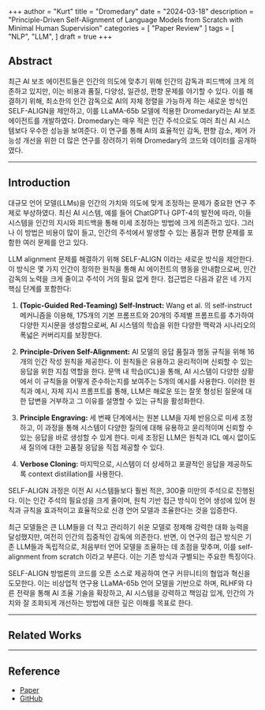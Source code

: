 +++
author = "Kurt"
title = "Dromedary"
date = "2024-03-18"
description = "Principle-Driven Self-Alignment of Language Models from Scratch with Minimal Human Supervision"
categories = [
    "Paper Review"
]
tags = [
    "NLP",
    "LLM",
]
draft = true
+++

## Abstract

최근 AI 보조 에이전트들은 인간의 의도에 맞추기 위해 인간의 감독과 피드백에 크게 의존하고 있지만, 이는 비용과 품질, 다양성, 일관성, 편향 문제를 야기할 수 있다. 이를 해결하기 위해, 최소한의 인간 감독으로 AI의 자체 정렬을 가능하게 하는 새로운 방식인 SELF-ALIGN을 제안하고, 이를 LLaMA-65b 모델에 적용한 Dromedary라는 AI 보조 에이전트를 개발하였다. Dromedary는 매우 적은 인간 주석으로도 여러 최신 AI 시스템보다 우수한 성능을 보여준다. 이 연구를 통해 AI의 효율적인 감독, 편향 감소, 제어 가능성 개선을 위한 더 많은 연구를 장려하기 위해 Dromedary의 코드와 데이터를 공개하였다.

---

## Introduction

대규모 언어 모델(LLMs)을 인간의 가치와 의도에 맞게 조정하는 문제가 중요한 연구 주제로 부상하였다. 최신 AI 시스템, 예를 들어 ChatGPT나 GPT-4의 발전에 따라, 이들 시스템을 인간의 지시와 피드백을 통해 미세 조정하는 방법에 크게 의존하고 있다. 그러나 이 방법은 비용이 많이 들고, 인간의 주석에서 발생할 수 있는 품질과 편향 문제를 포함한 여러 문제를 안고 있다.

LLM alignment 문제를 해결하기 위해 SELF-ALIGN 이라는 새로운 방식을 제안한다. 이 방식은 몇 가지 인간이 정의한 원칙을 통해 AI 에이전트의 행동을 안내함으로써, 인간 감독의 노력을 크게 줄이고 주석이 거의 필요 없게 한다. 접근법은 다음과 같은 네 가지 핵심 단계를 포함한다:

1. **(Topic-Guided Red-Teaming) Self-Instruct:** Wang et al. 의 self-instruct 메커니즘을 이용해, 175개의 기본 프롬프트와 20개의 주제별 프롬프트를 추가하여 다양한 지시문을 생성함으로써, AI 시스템의 학습을 위한 다양한 맥락과 시나리오의 폭넓은 커버리지를 보장한다.

2. **Principle-Driven Self-Alignment:** AI 모델의 응답 품질과 행동 규칙을 위해 16개의 인간 작성 원칙을 제공한다. 이 원칙들은 유용하고 윤리적이며 신뢰할 수 있는 응답을 위한 지침 역할을 한다. 문맥 내 학습(ICL)을 통해, AI 시스템이 다양한 상황에서 이 규칙들을 어떻게 준수하는지를 보여주는 5개의 예시를 사용한다. 이러한 원칙과 예시, 자체 지시 프롬프트를 통해, LLM은 해로운 또는 잘못 형성된 질문에 대한 답변을 거부하고 그 이유를 설명할 수 있는 규칙을 활성화한다.

3. **Principle Engraving:** 세 번째 단계에서는 원본 LLM을 자체 반응으로 미세 조정하고, 이 과정을 통해 시스템이 다양한 질의에 대해 유용하고 윤리적이며 신뢰할 수 있는 응답을 바로 생성할 수 있게 한다. 미세 조정된 LLM은 원칙과 ICL 예시 없이도 새 질의에 대한 고품질 응답을 직접 제공할 수 있다.

4. **Verbose Cloning:** 마지막으로, 시스템이 더 상세하고 포괄적인 응답을 제공하도록 context distillation를 사용한다.

SELF-ALIGN 과정은 이전 AI 시스템들보다 훨씬 적은, 300줄 미만의 주석으로 진행된다. 이는 인간 주석의 필요성을 크게 줄이며, 원칙 기반 접근 방식이 언어 생성에 있어 원칙과 규칙을 효과적이고 효율적으로 신경 언어 모델과 조율한다는 것을 입증한다.

최근 모델들은 큰 LLM들을 더 작고 관리하기 쉬운 모델로 정제해 강력한 대화 능력을 달성했지만, 여전히 인간의 집중적인 감독에 의존한다. 반면, 이 연구의 접근 방식은 기존 LLM들과 독립적으로, 처음부터 언어 모델을 조율하는 데 초점을 맞추며, 이를 self-alignment from scratch 이라고 부른다. 이는 기존 방식과 구별되는 주요한 특징이다.

SELF-ALIGN 방법론의 코드를 오픈 소스로 제공하여 연구 커뮤니티의 협업과 혁신을 도모한다. 이는 비상업적 연구용 LLaMA-65b 언어 모델을 기반으로 하며, RLHF와 다른 전략을 통해 AI 조율 기술을 확장하고, AI 시스템을 강력하고 책임감 있게, 인간의 가치와 잘 조화되게 개선하는 방법에 대한 깊은 이해를 목표로 한다.

---

## Related Works



---

## Reference

* [Paper](https://arxiv.org/pdf/2305.03047.pdf)
* [GitHub](https://github.com/IBM/Dromedary)
